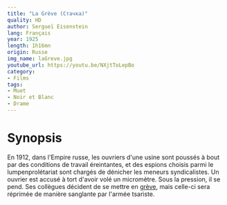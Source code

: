 ```yaml
---
title: "La Grève (Стачка)"
quality: HD
author: Sergueï Eisenstein
lang: Français
year: 1925
length: 1h16mn
origin: Russe
img_name: laGreve.jpg
youtube_url: https://youtu.be/NXjtToLepBo
category:
- Films
tags:
- Muet
- Noir et Blanc
- Drame
---
```



# Synopsis

En 1912, dans l'Empire russe, les ouvriers d'une usine sont poussés à bout par des conditions de travail éreintantes, et des espions choisis parmi le lumpenprolétariat sont chargés de dénicher les meneurs syndicalistes. Un ouvrier est accusé à tort d'avoir volé un micromètre. Sous la pression, il se pend. Ses collègues décident de se mettre en [grève](https://www.amazon.fr/gp/product/B001FBUPS0/ref=as_li_tl?ie=UTF8&tag=ctimes-21&camp=1642&creative=6746&linkCode=as2&creativeASIN=B001FBUPS0&linkId=17772539f239c95ab4a1104b5cb100f1), mais celle-ci sera réprimée de manière sanglante par l'armée tsariste.
